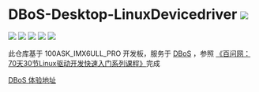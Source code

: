 # DBoS-Desktop-LinuxDevicedriver  ![](https://camo.githubusercontent.com/a7dfab63cad83ead05e6a425453d985c264de1061186ceba09bad749d2f6c058/68747470733a2f2f692e696d6775722e636f6d2f666538356156522e706e67)


![](https://img.shields.io/badge/license-GNU%20GPLV3-blue) ![](https://img.shields.io/badge/Linux-4.9.88-blue) ![](https://img.shields.io/badge/npm-v1.0.2-blue) ![](https://img.shields.io/badge/circleci-passing-green) ![](https://img.shields.io/badge/PRs-welcome-green)



此仓库基于 100ASK_IMX6ULL_PRO 开发板，服务于  [DBoS](https://github.com/cocowts/DBoS-Desktop) ，参照 [《百问网：70天30节Linux驱动开发快速入门系列课程》](https://www.bilibili.com/video/BV1Yb4y1t7Uj?from=search&seid=268822448965901467&spm_id_from=333.337.0.0)完成



[DBoS 体验地址](https://github.com/cocowts/DBoS-Desktop) 





